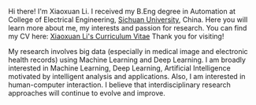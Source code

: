 

Hi there!  I'm Xiaoxuan Li. I received my B.Eng degree in Automation at College of Electrical Engineering, [Sichuan University](https://en.scu.edu.cn/), China. Here you will learn more about me, my interests and  passion for research. You can find my CV here: [Xiaoxuan Li's Curriculum Vitae](../docs/CV.pdf) Thank you for visiting! 

My research involves big data (especially in medical image and electronic health records) using Machine Learning and Deep Learning. I am broadly interested in Machine Learning, Deep Learning, Artificial Intelligence motivated by intelligent analysis and applications. Also, I am interested in human-computer interaction. I believe that interdisciplinary research approaches will continue to evolve and improve.